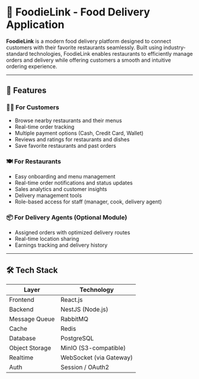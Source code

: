 # 🍔 FoodieLink - Food Delivery Application

**FoodieLink** is a modern food delivery platform designed to connect customers with their favorite restaurants seamlessly. Built using industry-standard technologies, FoodieLink enables restaurants to efficiently manage orders and delivery while offering customers a smooth and intuitive ordering experience.

---

## 🚀 Features

### 🧑‍🍳 For Customers
- Browse nearby restaurants and their menus
- Real-time order tracking
- Multiple payment options (Cash, Credit Card, Wallet)
- Reviews and ratings for restaurants and dishes
- Save favorite restaurants and past orders

### 🍽️ For Restaurants
- Easy onboarding and menu management
- Real-time order notifications and status updates
- Sales analytics and customer insights
- Delivery management tools
- Role-based access for staff (manager, cook, delivery agent)

### 📦 For Delivery Agents (Optional Module)
- Assigned orders with optimized delivery routes
- Real-time location sharing
- Earnings tracking and delivery history

---

## 🛠️ Tech Stack


| Layer         | Technology              |
|--------------|--------------------------|
| Frontend     | React.js                 |
| Backend      | NestJS (Node.js)         |
| Message Queue| RabbitMQ                 |
| Cache        | Redis                    |
| Database     | PostgreSQL               |
| Object Storage| MinIO (S3-compatible)   |
| Realtime     | WebSocket (via Gateway)  |
| Auth         | Session / OAuth2             |




